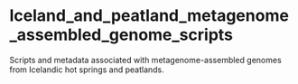 # Iceland_and_peatland_metagenome_assembled_genome_scripts
Scripts and metadata associated with metagenome-assembled genomes from Icelandic hot springs and peatlands.

